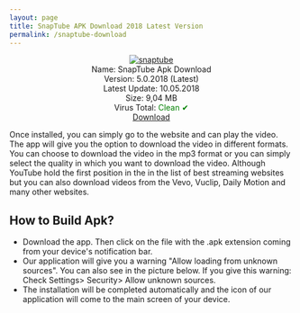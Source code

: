 ```yaml
---
layout: page
title: SnapTube APK Download 2018 Latest Version
permalink: /snaptube-download
---
```


<script async src="//pagead2.googlesyndication.com/pagead/js/adsbygoogle.js"></script>
<!-- KingBaglanti -->
<ins class="adsbygoogle"
     style="display:block"
     data-ad-client="ca-pub-7942429830883405"
     data-ad-slot="4590880399"
     data-ad-format="link"></ins>
<script>
(adsbygoogle = window.adsbygoogle || []).push({});
</script>
<center>
<a href="https://snaptube.plusapkz.com/snaptube-download"><img src="https://snaptube.plusapkz.com/snaptube.png" alt="snaptube" title="snaptube download" /></a><br />
Name: SnapTube Apk Download<br />
Version: 5.0.2018 (Latest)<br />
Latest Update: 10.05.2018<br />
Size: 9,04 MB<br />
Virus Total: <span style="color:green;">Clean &#10004;</span><br/>
<script async src="//pagead2.googlesyndication.com/pagead/js/adsbygoogle.js"></script>
<!-- Esnekw -->
<ins class="adsbygoogle"
     style="display:block"
     data-ad-client="ca-pub-7942429830883405"
     data-ad-slot="6805302882"
     data-ad-format="auto"></ins>
<script>
(adsbygoogle = window.adsbygoogle || []).push({});
</script>
     <a target="_blank" href="https://snaptube.plusapkz.com/snaptube-4-26-0-9624.apk">Download</a>
</center>
<script async src="//pagead2.googlesyndication.com/pagead/js/adsbygoogle.js"></script>
<!-- Esnekw -->
<ins class="adsbygoogle"
     style="display:block"
     data-ad-client="ca-pub-7942429830883405"
     data-ad-slot="6805302882"
     data-ad-format="auto"></ins>
<script>
(adsbygoogle = window.adsbygoogle || []).push({});
</script>

Once installed, you can simply go to the website and can play the video. The app will give you the option to download the video in different formats. You can choose to download the video in the mp3 format or you can simply select the quality in which you want to download the video. Although YouTube hold the first position in the in the list of best streaming websites but you can also download videos from the Vevo, Vuclip, Daily Motion and many other websites.<br>
<script async src="//pagead2.googlesyndication.com/pagead/js/adsbygoogle.js"></script>
<!-- Esnekw -->
<ins class="adsbygoogle"
     style="display:block"
     data-ad-client="ca-pub-7942429830883405"
     data-ad-slot="6805302882"
     data-ad-format="auto"></ins>
<script>
(adsbygoogle = window.adsbygoogle || []).push({});
</script>
<h2>How to Build Apk?</h2>
<ul><li>Download the app. Then click on the file with the .apk extension coming from your device's notification bar.</li>
<li>Our application will give you a warning "Allow loading from unknown sources". You can also see in the picture below. If you give this warning: Check Settings> Security> Allow unknown sources.</li>
<li>The installation will be completed automatically and the icon of our application will come to the main screen of your device.</li>
     </ul>
<center>
     <script async src="//pagead2.googlesyndication.com/pagead/js/adsbygoogle.js"></script>
<!-- Baglanti20090 -->
<ins class="adsbygoogle"
     style="display:inline-block;width:200px;height:90px"
     data-ad-client="ca-pub-7942429830883405"
     data-ad-slot="9116964791"></ins>
<script>
(adsbygoogle = window.adsbygoogle || []).push({});
</script>
</center>
